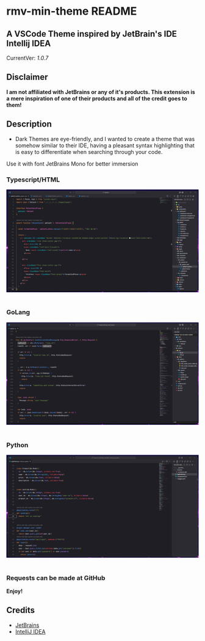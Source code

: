 # rmv-min-theme README

## A VSCode Theme inspired by JetBrain's IDE Intellij IDEA

CurrentVer: _1.0.7_

## Disclaimer

**I am not affiliated with JetBrains or any of it's products. This extension is a mere inspiration of one of their products and all of the credit goes to them!**

## Description

* Dark Themes are eye-friendly, and I wanted to create a theme that was somehow similar to their IDE, having a pleasant syntax highlighting that is easy to differentiate when searching through your code. 

Use it with font JetBrains Mono for better immersion

### Typescript/HTML
![](./js-ts.png)
#
### GoLang
![](./golang.png)
#
### Python
![](./python.png)
#

### Requests can be made at GitHub

**Enjoy!**

## Credits

- [JetBrains](https://www.jetbrains.com/)
- [IntelliJ IDEA](https://www.jetbrains.com/idea/)

